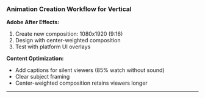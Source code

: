### Animation Creation Workflow for Vertical

**Adobe After Effects:**

1. Create new composition: 1080x1920 (9:16)
2. Design with center-weighted composition
3. Test with platform UI overlays

**Content Optimization:**

- Add captions for silent viewers (85% watch without sound)
- Clear subject framing
- Center-weighted composition retains viewers longer

---

